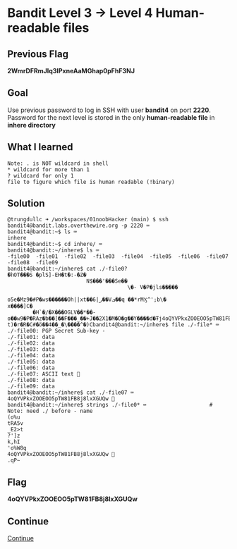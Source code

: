 # Bandit Level 3 → Level 4 Human-readable files

## Previous Flag
<b>2WmrDFRmJIq3IPxneAaMGhap0pFhF3NJ</b>

## Goal
Use previous password to log in SSH with user <b>bandit4</b> on port <b>2220</b>.  Password for the next level is stored in the only <b>human-readable file</b> in <b>inhere directory</b>

## What I learned
```
Note: . is NOT wildcard in shell
* wildcard for more than 1
? wildcard for only 1
file to figure which file is human readable (!binary)
```

## Solution
```
@trungdullc ➜ /workspaces/01noobHacker (main) $ ssh bandit4@bandit.labs.overthewire.org -p 2220 ⌨️
bandit4@bandit:~$ ls ⌨️
inhere
bandit4@bandit:~$ cd inhere/ ⌨️
bandit4@bandit:~/inhere$ ls ⌨️
-file00  -file01  -file02  -file03  -file04  -file05  -file06  -file07  -file08  -file09
bandit4@bandit:~/inhere$ cat ./-file0?
�ŉOT���S �plS]-EH�t�:-�Z�
                         N$���'���Se��
                                      \�- V�P�jls�����
                                                      o5e�Mz9�#P�ws������Oh||xt��6|ر��Vܒ��q ��*rMӼ^';b\�
x����]C�
        �H`�/�X���OGLV��*��-o��w9�P�RAz�b��[��F���_��+J��2X1�M�O�g��Y����d�Ŧj4oQYVPkxZOOEOO5pTW81FB8j8lxXGUQw
t)�r�R�C#�ӧ��4��_�\����^�)Cbandit4@bandit:~/inhere$ file ./-file* ⌨️
./-file00: PGP Secret Sub-key -
./-file01: data
./-file02: data
./-file03: data
./-file04: data
./-file05: data
./-file06: data
./-file07: ASCII text 👀
./-file08: data
./-file09: data
bandit4@bandit:~/inhere$ cat ./-file07 ⌨️
4oQYVPkxZOOEOO5pTW81FB8j8lxXGUQw 🔐
bandit4@bandit:~/inhere$ strings ./-file0* ⌨️                    # Note: need ./ before - name
(o%u
tRA5v
_E2>t
?']z
k,hI
'o%W8q
4oQYVPkxZOOEOO5pTW81FB8j8lxXGUQw 🔐
.qP~
```

## Flag
<b>4oQYVPkxZOOEOO5pTW81FB8j8lxXGUQw</b>

## Continue
[Continue](/overthewire/Bandit0405.md)